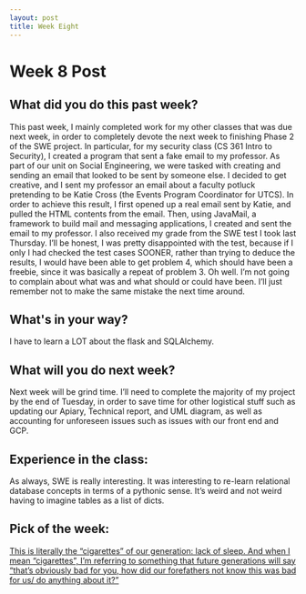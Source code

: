 ```yaml
---
layout: post
title: Week Eight
---
```


<h1> Week 8 Post </h1>
<h2>What did you do this past week? </h2>
This past week, I mainly completed work for my other classes that was due next week, in order to completely devote the next week to finishing Phase 2 of the SWE project. In particular, for my security class (CS 361 Intro to Security), I created a program that sent a fake email to my professor. As part of our unit on Social Engineering, we were tasked with creating and sending an email that looked to be sent by someone else. I decided to get creative, and I sent my professor an email about a faculty potluck pretending to be Katie Cross (the Events Program Coordinator for UTCS). In order to achieve this result, I first opened up a real email sent by Katie, and pulled the HTML contents from the email. Then, using JavaMail, a framework to build mail and messaging applications, I created and sent the email to my professor. I also received my grade from the SWE test I took last Thursday. I’ll be honest, I was pretty disappointed with the test, because if I only I had checked the test cases SOONER, rather than trying to deduce the results, I would have been able to get problem 4, which should have been a freebie, since it was basically a repeat of problem 3. Oh well. I’m not going to complain about what was and what should or could have been. I’ll just remember not to make the same mistake the next time around. 
<h2>What's in your way?</h2>
I have to learn a LOT about the flask and SQLAlchemy.
<h2>What will you do next week?</h2>
Next week will be grind time. I’ll need to complete the majority of my project by the end of Tuesday, in order to save time for other logistical stuff such as updating our Apiary, Technical report, and UML diagram, as well as accounting for unforeseen issues such as issues with our front end and GCP.
<h2>Experience in the class:</h2>
As always, SWE is really interesting. It was interesting to re-learn relational database concepts in terms of a pythonic sense. It’s weird and not weird having to imagine tables as a list of dicts.
<h2>Pick of the week:</h2>
<a href = "https://futurism.com/heres-how-sleeping-too-little-literally-transforms-your-brain/">This is literally the “cigarettes” of our generation: lack of sleep. And when I mean “cigarettes”, I’m referring to something that future generations will say “that’s obviously bad for you, how did our forefathers not know this was bad for us/ do anything about it?”</a>
